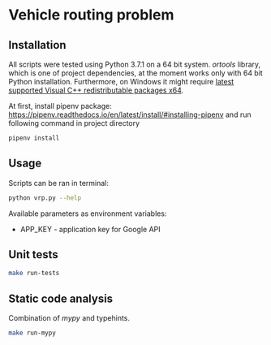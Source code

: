 # Vehicle routing problem

## Installation

All scripts were tested using Python 3.7.1 on a 64 bit system.
*ortools* library, which is one of project dependencies, 
at the moment works only with 64 bit Python installation. Furthermore, on Windows it might require 
[latest supported Visual C++ redistributable packages x64](https://support.microsoft.com/en-us/help/2977003/the-latest-supported-visual-c-downloads).

At first, install pipenv package:
https://pipenv.readthedocs.io/en/latest/install/#installing-pipenv
and run following command in project directory

```bash
pipenv install
```

## Usage

Scripts can be ran in terminal:

```bash
python vrp.py --help
```

Available parameters as environment variables:
- APP_KEY - application key for Google API

## Unit tests
```bash
make run-tests
```

## Static code analysis

Combination of *mypy* and typehints.

```bash
make run-mypy
```